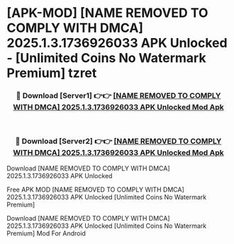 # [APK-MOD] [NAME REMOVED TO COMPLY WITH DMCA] 2025.1.3.1736926033 APK Unlocked - [Unlimited Coins No Watermark Premium] tzret



<div align="center">
<h3>🔴 Download [Server1] 👉👉 <a href="https://momento.my/?title=[NAME_REMOVED_TO_COMPLY_WITH_DMCA]_2025.1.3.1736926033_APK_Unlocked">[NAME REMOVED TO COMPLY WITH DMCA] 2025.1.3.1736926033 APK Unlocked Mod Apk</a></h3><br>

<h3>🔴 Download [Server2] 👉👉 <a href="https://momento.my/?title=[NAME_REMOVED_TO_COMPLY_WITH_DMCA]_2025.1.3.1736926033_APK_Unlocked">[NAME REMOVED TO COMPLY WITH DMCA] 2025.1.3.1736926033 APK Unlocked Mod Apk</a></h3>
</div>



Download [NAME REMOVED TO COMPLY WITH DMCA] 2025.1.3.1736926033 APK Unlocked 

Free APK MOD [NAME REMOVED TO COMPLY WITH DMCA] 2025.1.3.1736926033 APK Unlocked [Unlimited Coins No Watermark Premium]

Download [NAME REMOVED TO COMPLY WITH DMCA] 2025.1.3.1736926033 APK Unlocked [Unlimited Coins No Watermark Premium] Mod For Android
